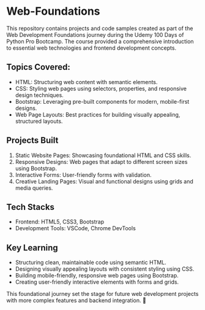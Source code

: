 # Web-Foundations
This repository contains projects and code samples created as part of the Web Development Foundations journey during the Udemy 100 Days of Python Pro Bootcamp. The course provided a comprehensive introduction to essential web technologies and frontend development concepts.

## Topics Covered:
- HTML: Structuring web content with semantic elements.
- CSS: Styling web pages using selectors, properties, and responsive design techniques.
- Bootstrap: Leveraging pre-built components for modern, mobile-first designs.
- Web Page Layouts: Best practices for building visually appealing, structured layouts.

## Projects Built
1. Static Website Pages: Showcasing foundational HTML and CSS skills.
2. Responsive Designs: Web pages that adapt to different screen sizes using Bootstrap.
3. Interactive Forms: User-friendly forms with validation.
4. Creative Landing Pages: Visual and functional designs using grids and media queries.

## Tech Stacks
- Frontend: HTML5, CSS3, Bootstrap
- Development Tools: VSCode, Chrome DevTools

## Key Learning
- Structuring clean, maintainable code using semantic HTML.
- Designing visually appealing layouts with consistent styling using CSS.
- Building mobile-friendly, responsive web pages using Bootstrap.
- Creating user-friendly interactive elements with forms and grids.

This foundational journey set the stage for future web development projects with more complex features and backend integration. 🚀
